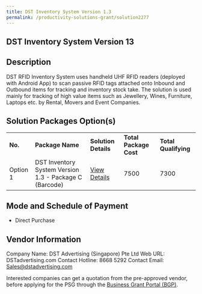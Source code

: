 ```yaml
---
title: DST Inventory System Version 1.3
permalink: /productivity-solutions-grant/solution2277
---
```


## DST Inventory System Version 13

## Description

DST RFID Inventory System uses handheld UHF RFID readers (deployed with Android App) to scan passive RFID tags attached onto Inbound and Outbound items for tracking and inventory stock take. The solution is used mainly for tracking of high value items such as Jewellery, Wines, Furniture, Laptops etc. by Rental, Movers and Event Companies.

## Solution Packages Option(s)

<table>
<tr>
<td><b>No.</b></td>
<td><b>Package Name</b></td>
<td><b>Solution Details</b></td>
<td><b>Total Package Cost</b></td>
<td><b>Total Qualifying</b></td>
</tr>
<tr>
<td>Option 1</td>
<td>DST Inventory System Version 1.3 - Package C (Barcode)</td>
<td><a href='https://www.gobusiness.gov.sg/images/psg/DesensitisedDSTAdvertisingAnnex3CRwef1July2021_Part_3.pdf'>View Details</a></td>
<td>7500</td>
<td>7300</td>
</tr>
</table>

## Mode and Schedule of Payment

 - Direct Purchase

## Vendor Information

 Company Name: DST Advertising (Singapore) Pte Ltd
Web URL: DSTadvertising.com
Contact Hotline: 8668 5292
Contact Email: Sales@dstadvertising.com

Interested companies can get a quotation from the pre-approved vendor, before applying for the PSG through the <a href='https://www.businessgrants.gov.sg/'>Business Grant Portal (BGP)</a>.
